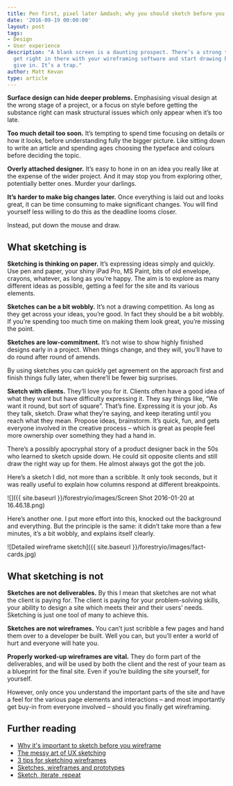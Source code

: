 ```yaml
---
title: Pen first, pixel later &mdash; why you should sketch before you computer
date: '2016-09-19 00:00:00'
layout: post
tags:
- Design
- User experience
description: "A blank screen is a daunting prospect. There’s a strong temptation to
  get right in there with your wireframing software and start drawing boxes. But don’t
  give in. It’s a trap."
author: Matt Kevan
type: article
---
```

**Surface design can hide deeper problems.** Emphasising visual design at the wrong stage of a project, or a focus on style before getting the substance right can mask structural issues which only appear when it’s too late.

**Too much detail too soon.** It’s tempting to spend time focusing on details or how it looks, before understanding fully the bigger picture. Like sitting down to write an article and spending ages choosing the typeface and colours before deciding the topic.

**Overly attached designer.** It’s easy to hone in on an idea you really like at the expense of the wider project. And it may stop you from exploring other, potentially better ones. Murder your darlings.

**It’s harder to make big changes later.** Once everything is laid out and looks great, it can be time consuming to make significant changes. You will find yourself less willing to do this as the deadline looms closer.

Instead, put down the mouse and draw.

## What sketching is

**Sketching is thinking on paper.** It’s expressing ideas simply and quickly. Use pen and paper, your shiny iPad Pro, MS Paint, bits of old envelope, crayons, whatever, as long as you’re happy. The aim is to explore as many different ideas as possible, getting a feel for the site and its various elements.

**Sketches can be a bit wobbly.** It’s not a drawing competition. As long as they get across your ideas, you’re good. In fact they should be a bit wobbly. If you’re spending too much time on making them look great, you’re missing the point.

**Sketches are low-commitment.** It’s not wise to show highly finished designs early in a project. When things change, and they will, you’ll have to do round after round of amends.

By using sketches you can quickly get agreement on the approach first and finish things fully later, when there’ll be fewer big surprises.

**Sketch with clients.** They’ll love you for it. Clients often have a good idea of what they want but have difficulty expressing it. They say things like, “We want it round, but sort of square”. That’s fine. Expressing it is your job. As they talk, sketch. Draw what they’re saying, and keep iterating until you reach what they mean. Propose ideas, brainstorm. It’s quick, fun, and gets everyone involved in the creative process – which is great as people feel more ownership over something they had a hand in.

There’s a possibly apocryphal story of a product designer back in the 50s who learned to sketch upside down. He could sit opposite clients and still draw the right way up for them. He almost always got the got the job.

Here’s a sketch I did, not more than a scribble. It only took seconds, but it was really useful to explain how columns respond at different breakpoints.

![]({{ site.baseurl }}/forestryio/images/Screen Shot 2016-01-20 at 16.46.18.png)

Here’s another one. I put more effort into this, knocked out the background and everything. But the principle is the same: it didn’t take more than a few minutes, it’s a bit wobbly, and explains itself clearly.

![Detailed wireframe sketch]({{ site.baseurl }}/forestryio/images/fact-cards.jpg)

## What sketching is not

**Sketches are not deliverables.** By this I mean that sketches are not what the client is paying for. The client is paying for your problem-solving skills, your ability to design a site which meets their and their users’ needs. Sketching is just one tool of many to achieve this.
 
**Sketches are not wireframes.** You can’t just scribble a few pages and hand them over to a developer be built. Well you can, but you’ll enter a world of hurt and everyone will hate you.

**Properly worked-up wireframes are vital.** They do form part of the deliverables, and will be used by both the client and the rest of your team as a blueprint for the final site. Even if you’re building the site yourself, for yourself.

However, only once you understand the important parts of the site and have a feel for the various page elements and interactions – and most importantly get buy-in from everyone involved – should you finally get wireframing.

## Further reading

- [Why it's important to sketch before you wireframe](http://uxmovement.com/wireframes/why-its-important-to-sketch-before-you-wireframe/)
- [The messy art of UX sketching](http://www.smashingmagazine.com/2011/12/the-messy-art-of-ux-sketching/)
- [3 tips for sketching wireframes](http://blog.brightfind.com/web-technology/3-tips-for-sketching-wireframes)
- [Sketches, wireframes and prototypes](http://www.uxmatters.com/mt/archives/2010/05/sketches-and-wireframes-and-prototypes-oh-my-creating-your-own-magical-wizard-experience.php)
- [Sketch, iterate, repeat](http://bradfrost.com/blog/post/sketch-iterate-repeat-prototyping-your-website-design/)